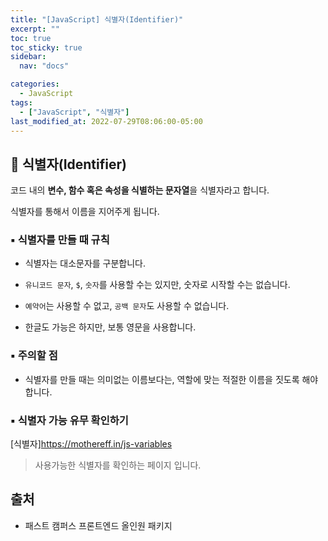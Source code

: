 ```yaml
---
title: "[JavaScript] 식별자(Identifier)"
excerpt: ""
toc: true
toc_sticky: true
sidebar:
  nav: "docs"

categories:
  - JavaScript
tags:
  - ["JavaScript", "식별자"]
last_modified_at: 2022-07-29T08:06:00-05:00
---
```


## 📄 식별자(Identifier)

코드 내의 **변수, 함수 혹은 속성을 식별하는 문자열**을 식별자라고 합니다.

식별자를 통해서 이름을 지어주게 됩니다.

### ▪ 식별자를 만들 때 규칙

- 식별자는 대소문자를 구분합니다.

- `유니코드 문자`, `$`, `숫자`를 사용할 수는 있지만, 숫자로 시작할 수는 없습니다.

- `예약어`는 사용할 수 없고, `공백 문자`도 사용할 수 없습니다.

- 한글도 가능은 하지만, 보통 영문을 사용합니다.

### ▪ 주의할 점

- 식별자를 만들 때는 의미없는 이름보다는, 역할에 맞는 적절한 이름을 짓도록 해야합니다.

### ▪ 식별자 가능 유무 확인하기

[식별자]https://mothereff.in/js-variables<br>

> 사용가능한 식별자를 확인하는 페이지 입니다.

## 출처

- 패스트 캠퍼스 프론트엔드 올인원 패키지
